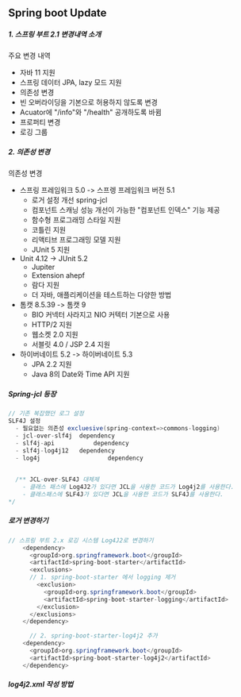 ## Spring boot Update

##### 1. 스프링 부트 2.1 변경내역 소개

주요 변경 내역

- 자바 11 지원
- 스프링 데이터 JPA, lazy 모드 지원
- 의존성 변경
- 빈 오버라이딩을 기본으로 허용하지 않도록 변경
- Acuator에 "/info"와 "/health" 공개하도록 바뀜
- 프로퍼티 변경
- 로깅 그룹



##### 2. 의존성 변경

의존성 변경

- 스프링 프레임워크 5.0 -> 스프렝 프레임워크 버전 5.1
  - 로거 설정 개선 spring-jcl
  - 컴포넌트 스캐닝 성능 개선이 가능한 "컴포넌트 인덱스" 기능 제공
  - 함수형 프로그래밍 스타일 지원
  - 코틀린 지원
  - 리액티브 프로그래밍 모델 지원
  - JUnit 5 지원
- Unit 4.12 -> JUnit 5.2
  - Jupiter
  - Extension ahepf
  - 람다 지원
  - 더 자바, 애플리케이션을 테스트하는 다양한 방법
- 톰캣 8.5.39 -> 톰캣 9
  - BIO 커넥터 사라지고 NIO 커텍터 기본으로 사용
  - HTTP/2 지원
  - 웹소켓 2.0 지원
  - 서블릿 4.0 / JSP 2.4 지원
- 하이버네이트 5.2 -> 하이버네이트 5.3
  - JPA 2.2 지원
  - Java 8의 Date와 Time API 지원



##### Spring-jcl 등장

```java
// 기존 복잡했던 로그 설정
SLF4J 설정
  - 필요없는 의존성 excluesive(spring-context=>commons-logging)
  - jcl-over-slf4j 	dependency
  - slf4j-api 			dependency
  - slf4j-log4j12 	dependency
  - log4j 					dependency

  
  /** JCL-over-SLF4J 대체제
	- 클래스 패스에 Log4J2가 있다면 JCL을 사용한 코드가 Log4j2를 사용한다.
	- 클래스패스에 SLF4J가 있다면 JCL을 사용한 코드가 SLF4J를 사용한다.
*/

```



##### 로거 변경하기

```java
// 스프링 부트 2.x 로깅 시스템 Log4J2로 변경하기
    <dependency>
      <groupId>org.springframework.boot</groupId>
      <artifactId>spring-boot-starter</artifactId>
      <exclusions>
      // 1. spring-boot-starter 에서 logging 제거
        <exclusion>
          <groupId>org.springframework.boot</groupId>
          <artifactId>spring-boot-starter-logging</artifactId>
        </exclusion>
      </exclusions>
    </dependency>

      // 2. spring-boot-starter-log4j2 추가
    <dependency>
      <groupId>org.springframework.boot</groupId>
      <artifactId>spring-boot-starter-log4j2</artifactId>
    </dependency>
```



##### log4j2.xml 작성 방법



